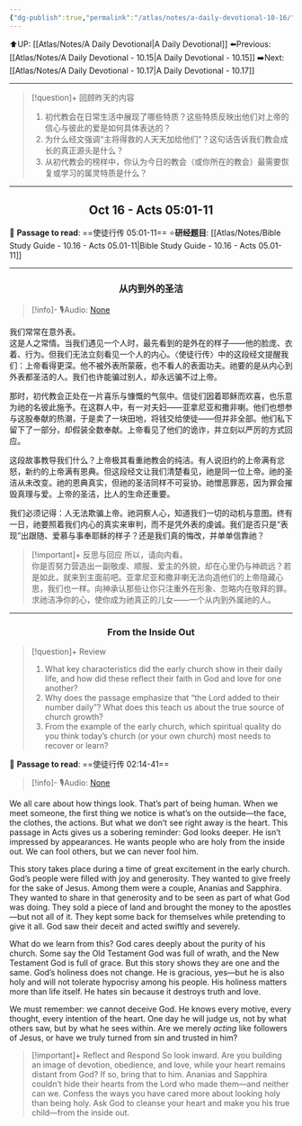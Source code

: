 ```yaml
---
{"dg-publish":true,"permalink":"/atlas/notes/a-daily-devotional-10-16/"}
---
```


 ⬆️UP: [[Atlas/Notes/A Daily Devotional\|A Daily Devotional]]
⬅️Previous: [[Atlas/Notes/A Daily Devotional - 10.15\|A Daily Devotional - 10.15]]
➡️Next: [[Atlas/Notes/A Daily Devotional - 10.17\|A Daily Devotional - 10.17]]

---

> [!question]+ 回顾昨天的内容
> 1. 初代教会在日常生活中展现了哪些特质？这些特质反映出他们对上帝的信心与彼此的爱是如何具体表达的？
> 2. 为什么经文强调“主将得救的人天天加给他们”？这句话告诉我们教会成长的真正源头是什么？
> 3. 从初代教会的榜样中，你认为今日的教会（或你所在的教会）最需要恢复或学习的属灵特质是什么？

---
## <center>Oct 16 - Acts 05:01-11</center>

📖 **Passage to read**: ==使徒行传 05:01-11==
⭐**研经题目**: [[Atlas/Notes/Bible Study Guide - 10.16 - Acts 05.01-11\|Bible Study Guide - 10.16 - Acts 05.01-11]]

---
### <center>从内到外的圣洁</center>

> [!info]- 🎙️Audio: [None]()


我们常常在意外表。  
这是人之常情。当我们遇见一个人时，最先看到的是外在的样子——他的脸庞、衣着、行为。但我们无法立刻看见一个人的内心。〈使徒行传〉中的这段经文提醒我们：上帝看得更深。他不被外表所蒙蔽，也不看人的表面功夫。祂要的是从内心到外表都圣洁的人。我们也许能骗过别人，却永远骗不过上帝。

那时，初代教会正处在一片喜乐与慷慨的气氛中。信徒们因着耶稣而欢喜，也乐意为祂的名彼此施予。在这群人中，有一对夫妇——亚拿尼亚和撒非喇。他们也想参与这股奉献的热潮，于是卖了一块田地，将钱交给使徒——但并非全部。他们私下留下了一部分，却假装全数奉献。上帝看见了他们的诡诈，并立刻以严厉的方式回应。

这段故事教导我们什么？上帝极其看重祂教会的纯洁。有人说旧约的上帝满有忿怒，新约的上帝满有恩典。但这段经文让我们清楚看见，祂是同一位上帝。祂的圣洁从未改变。祂的恩典真实，但祂的圣洁同样不可妥协。祂憎恶罪恶，因为罪会摧毁真理与爱。上帝的圣洁，比人的生命还重要。

我们必须记得：人无法欺骗上帝。祂洞察人心，知道我们一切的动机与意图。终有一日，祂要照着我们内心的真实来审判，而不是凭外表的虔诚。我们是否只是“表现”出跟随、爱慕与事奉耶稣的样子？还是我们真的悔改，并单单信靠祂？

> [!important]+ 反思与回应
所以，请向内看。  
你是否努力营造出一副敬虔、顺服、爱主的外貌，却在心里仍与神疏远？若是如此，就来到主面前吧。亚拿尼亚和撒非喇无法向造他们的上帝隐藏心思，我们也一样。向神承认那些让你只注重外在形象、忽略内在敬拜的罪。求祂洁净你的心，使你成为祂真正的儿女——一个从内到外属祂的人。


---
### <center>From the Inside Out</center>

> [!question]+ Review
> 1. What key characteristics did the early church show in their daily life, and how did these reflect their faith in God and love for one another?
> 2. Why does the passage emphasize that “the Lord added to their number daily”? What does this teach us about the true source of church growth?
> 3. From the example of the early church, which spiritual quality do you think today’s church (or your own church) most needs to recover or learn?

📖 **Passage to read**: ==使徒行传 02:14-41==

> [!info]- 🎙️Audio: [None]()  


We all care about how things look. That’s part of being human. When we meet someone, the first thing we notice is what’s on the outside—the face, the clothes, the actions. But what we don’t see right away is the heart. This passage in Acts gives us a sobering reminder: God looks deeper. He isn’t impressed by appearances. He wants people who are holy from the inside out. We can fool others, but we can never fool him.

This story takes place during a time of great excitement in the early church. God’s people were filled with joy and generosity. They wanted to give freely for the sake of Jesus. Among them were a couple, Ananias and Sapphira. They wanted to share in that generosity and to be seen as part of what God was doing. They sold a piece of land and brought the money to the apostles—but not all of it. They kept some back for themselves while pretending to give it all. God saw their deceit and acted swiftly and severely.

What do we learn from this? God cares deeply about the purity of his church. Some say the Old Testament God was full of wrath, and the New Testament God is full of grace. But this story shows they are one and the same. God’s holiness does not change. He is gracious, yes—but he is also holy and will not tolerate hypocrisy among his people. His holiness matters more than life itself. He hates sin because it destroys truth and love.

We must remember: we cannot deceive God. He knows every motive, every thought, every intention of the heart. One day he will judge us, not by what others saw, but by what he sees within. Are we merely _acting_ like followers of Jesus, or have we truly turned from sin and trusted in him?

> [!important]+ Reflect and Respond
So look inward. Are you building an image of devotion, obedience, and love, while your heart remains distant from God? If so, bring that to him. Ananias and Sapphira couldn’t hide their hearts from the Lord who made them—and neither can we. Confess the ways you have cared more about looking holy than being holy. Ask God to cleanse your heart and make you his true child—from the inside out.




